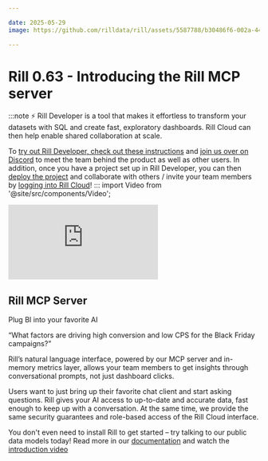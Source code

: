 ```yaml
---

date: 2025-05-29
image: https://github.com/rilldata/rill/assets/5587788/b30486f6-002a-445d-8a1b-955b6ec0066d

---
```


# Rill 0.63 - Introducing the Rill MCP server

:::note
⚡ Rill Developer is a tool that makes it effortless to transform your datasets with SQL and create fast, exploratory dashboards. Rill Cloud can then help enable shared collaboration at scale.

To [try out Rill Developer, check out these instructions](/get-started/install) and [join us over on Discord](https://discord.gg/2ubRfjC7Rh) to meet the team behind the product as well as other users. In addition, once you have a project set up in Rill Developer, you can then [deploy the project](/deploy/deploy-dashboard) and collaborate with others / invite your team members by [logging into Rill Cloud](https://ui.rilldata.com)!
:::
import Video from '@site/src/components/Video';

<div style={{ 
  position: "relative", 
  width: "100%", 
  paddingTop: "56.25%", 
  borderRadius: "15px",  /* Softer corners */
  boxShadow: "0px 4px 15px rgba(0, 0, 0, 0.2)"  /* Shadow effect */
}}>
  <iframe credentialless="true"
    src="https://www.youtube.com/embed/6sMvAliqAAA?si=QuIEHHwAcV0fzCXtY?autoplay=1&mute=1&rel=0&si=CMltjZI4S5oAAAtg"
    frameBorder="0"
    allow="accelerometer; autoplay; clipboard-write; encrypted-media; gyroscope; picture-in-picture; web-share"
    allowFullScreen
    style={{
      position: "absolute",
      top: 0,
      left: 0,
      width: "100%",
      height: "100%",
      borderRadius: "10px"
    }}
  ></iframe>
</div>

## Rill MCP Server

Plug BI into your favorite AI

“What factors are driving high conversion and low CPS for the Black Friday campaigns?”

Rill’s natural language interface, powered by our MCP server and in-memory metrics layer, allows your team members to get insights through conversational prompts, not just dashboard clicks.

Users want to just bring up their favorite chat client and start asking questions. Rill gives your AI access to up-to-date and accurate data, fast enough to keep up with a conversation. At the same time, we provide the same security guarantees and role-based access of the Rill Cloud interface.

You don't even need to install Rill to get started – try talking to our public data models today!
Read more in our [documentation](/explore/mcp) and watch the [introduction video](https://www.rilldata.com/mcp)


